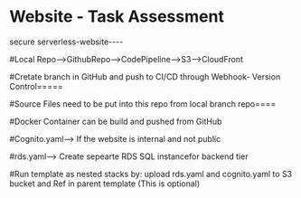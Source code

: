 # Website - Task Assessment 
secure serverless-website----


#Local Repo-->GithubRepo-->CodePipeline-->S3-->CloudFront


#Cretate branch in GitHub and push to CI/CD through Webhook- Version Control=====

#Source Files need to be put into this repo from local branch repo====

#Docker Container can be build and pushed from GitHub

#Cognito.yaml--> If the website is internal and not public

#rds.yaml--> Create sepearte RDS SQL instancefor backend tier

#Run template as nested stacks by:
upload rds.yaml and cognito.yaml to S3 bucket and Ref in parent template (This is optional)


